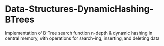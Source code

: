 # Data-Structures-DynamicHashing-BTrees
Implementation of B-Tree search function n-depth &amp; dynamic hashing in central memory, with operations for search-ing, inserting, and deleting data
